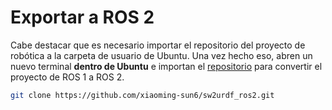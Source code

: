 # Exportar a ROS 2
Cabe destacar que es necesario importar el repositorio del proyecto de robótica a la carpeta de usuario de Ubuntu. Una vez hecho eso, abren un nuevo terminal **dentro de Ubuntu** e importan el [repositorio](https://github.com/xiaoming-sun6/sw2urdf_ros2) para convertir el proyecto de ROS 1 a ROS 2.

```bash
git clone https://github.com/xiaoming-sun6/sw2urdf_ros2.git
```

